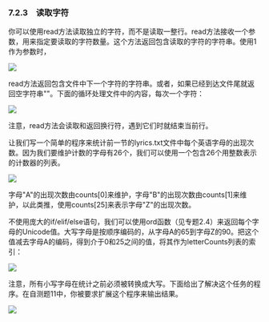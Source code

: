    

### 7.2.3　读取字符

你可以使用read方法读取独立的字符，而不是读取一整行。read方法接收一个参数，用来指定要读取的字符数量。这个方法返回包含读取的字符的字符串。使用1作为参数时，

![](../Images/image06821.gif)

read方法返回包含文件中下一个字符的字符串。或者，如果已经到达文件尾就返回空字符串""。下面的循环处理文件中的内容，每次一个字符：

![](../Images/image06822.gif)

注意，read方法会读取和返回换行符，遇到它们时就结束当前行。

让我们写一个简单的程序来统计前一节的lyrics.txt文件中每个英语字母的出现次数。因为我们要维护计数的字母有26个，我们可以使用一个包含26个用整数表示的计数器的列表。

![](0-Assets/Epubook/程序员编程语言经典合集（计算机科学丛书5册套装），javapython编程语言含经典教材龙书《编译原理》%20(Bruce%20Eckel%20%20Alfred%20V.%20Aho%20%20Monica%20S.%20Lam%20etc.)%20(Z-Library)/images/image06823.jpeg)

字母"A"的出现次数由counts[0]来维护，字母"B"的出现次数由counts[1]来维护，以此类推，使用counts[25]来表示字母"Z"的出现次数。

不使用庞大的if/elif/else语句，我们可以使用ord函数（见专题2.4）来返回每个字母的Unicode值。大写字母是按顺序编码的，从字母A的65到字母Z的90。把这个值减去字母A的编码，得到介于0和25之间的值，将其作为letterCounts列表的索引：

![](../Images/image06824.gif)

注意，所有小写字母在统计之前必须被转换成大写。下面给出了解决这个任务的程序。在自测题11中，你被要求扩展这个程序来输出结果。

![](../Images/image06825.gif)